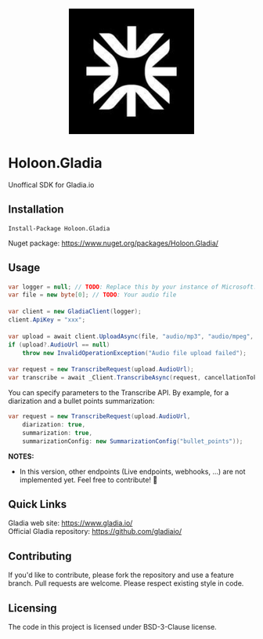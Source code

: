 <p align="center">
  <img src="https://github.com/Holoon/Gladia/raw/main/doc/gladia_logo.jpg" width="256" title="Gladia Logo">
</p>

# Holoon.Gladia

Unoffical SDK for Gladia.io

## Installation 

```
Install-Package Holoon.Gladia
```

Nuget package: https://www.nuget.org/packages/Holoon.Gladia/

## Usage

```c#
var logger = null; // TODO: Replace this by your instance of Microsoft.Extensions.Logging.ILogger
var file = new byte[0]; // TODO: Your audio file

var client = new GladiaClient(logger);
client.ApiKey = "xxx";

var upload = await client.UploadAsync(file, "audio/mp3", "audio/mpeg", cancellationToken);
if (upload?.AudioUrl == null)
    throw new InvalidOperationException("Audio file upload failed");

var request = new TranscribeRequest(upload.AudioUrl);
var transcribe = await _Client.TranscribeAsync(request, cancellationToken);
```

You can specify parameters to the Transcribe API. By example, for a diarization and a bullet points summarization:

```c#
var request = new TranscribeRequest(upload.AudioUrl,
	diarization: true, 
	summarization: true, 
	summarizationConfig: new SummarizationConfig("bullet_points")); 
```

**NOTES:**

- In this version, other endpoints (Live endpoints, webhooks, ...) are not implemented yet. 
Feel free to contribute! 🙂

## Quick Links

Gladia web site: https://www.gladia.io/  
Official Gladia repository: https://github.com/gladiaio/  
	
## Contributing

If you'd like to contribute, please fork the repository and use a feature branch. Pull requests are welcome. Please respect existing style in code.

## Licensing

The code in this project is licensed under BSD-3-Clause license.
